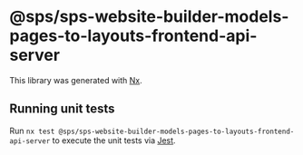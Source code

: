 # @sps/sps-website-builder-models-pages-to-layouts-frontend-api-server

This library was generated with [Nx](https://nx.dev).

## Running unit tests

Run `nx test @sps/sps-website-builder-models-pages-to-layouts-frontend-api-server` to execute the unit tests via [Jest](https://jestjs.io).

